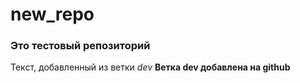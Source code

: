 # new_repo
### Это тестовый репозиторий
Текст, добавленный из ветки *dev*
**Ветка dev добавлена на github**
